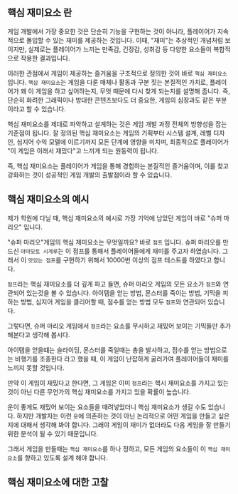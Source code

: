## 핵심 재미요소 란

게임 개발에서 가장 중요한 것은 단순히 기능을 구현하는 것이 아니라, 플레이어가 지속적으로 몰입할 수 있는 재미를 제공하는 것입니다. 이때, "재미"는 추상적인 개념처럼 보이지만, 실제로는 플레이어가 느끼는 만족감, 긴장감, 성취감 등 다양한 요소들이 복합적으로 작용한 결과입니다.

이러한 관점에서 게임이 제공하는 즐거움을 구조적으로 정의한 것이 바로 `핵심 재미요소`입니다. `핵심 재미요소`는 게임을 다룬 매체나 활동과 구분 짓는 본질적인 가치로, 플레이어가 왜 이 게임을 하고 싶어하는지, 무엇 때문에 다시 찾게 되는지를 설명해 줍니다. 즉, 단순히 화려한 그래픽이나 방대한 콘텐츠보다도 더 중요한, 게임의 심장과도 같은 부분이라고 할 수 있습니다.

핵심 재미요소를 제대로 파악하고 설계하는 것은 게임 개발 과정 전체의 방향성을 잡는 기준점이 됩니다. 잘 정의된 핵심 재미요소는 게임의 기획부터 시스템 설계, 레벨 디자인, 심지어 수익 모델에 이르기까지 모든 단계에 영향을 미치며, 최종적으로 플레이어가 "이 게임은 이래서 재밌다"고 느끼게 되는 원동력이 됩니다.

즉, 핵심 재미요소는 플레이어가 게임을 통해 경험하는 본질적인 즐거움이며, 이를 찾고 강화하는 것이 성공적인 게임 개발의 출발점이라 할 수 있습니다.

## 핵심 재미요소의 예시

제가 학원에 다닐 때, 핵심 재미요소의 예시로 가장 기억에 남았던 게임이 바로 "슈퍼 마리오" 입니다.

"슈퍼 마리오"게임의 핵심 제미요소는 무엇일까요? 바로 `점프` 입니다. 슈퍼 마리오를 만드신 `야마모토 시게루`는 이 점프를 통해서 플레이어들에게 재미를 주고자 하였습니다. 그래서 이 `맛있는 점프`를 구현하기 위해서 10000번 이상의 점프 테스트를 하였다고 합니다.

`점프`라는 핵심 재미요소를 더 깊게 파고 들면, 슈퍼 마리오 게임의 모든 요소가 `점프`와 연관되어 있는것을 볼 수 있습니다. 아이템을 얻는 방법, 몬스터를 죽이는 방법, 기믹을 피하는 방법, 심지어 게임을 클리어할 때, 점수를 얻는 방법 모두 `점프`와 연관되어 있습니다.

그렇다면, 슈퍼 마리오 게임에서 `점프`라는 요소를 무시하고 재밌어 보이는 기믹들만 추가해본다고 생각해 봅시다.

아이템을 얻을떄는 슬라이딩, 몬스터를 죽일때는 총을 발사하고, 점수를 얻는 방법으로는 비행기를 조종한다 라고 했을 때, 이 게임이 난잡하게 굴러가여 플레이어들이 재미를 느끼지 못할 것입니다.

만약 이 게임이 재밌다고 한다면, 그 게임은 이미 `점프`라는 핵시 재미요소를 가지고 있는것이 아닌 다른 무언가의 핵심 재미요소를 가지고 있을 확률이 높습니다.

운이 좋게도 재밌어 보이는 요소들을 때려넣었더니 핵심 재미요소가 생길 수도 있습니다. 하지만 개발자는 이런 `운`에 의존하는 것이 아닌 논리적으로 어떤 게임을 만들고 싶은지에 대해서 생각해 봐야 합니다. 그래야 게임이 재미가 없더라도 다음 게임을 잘 만들기 위한 분석이 될 수 있기 때문입니다.

그래서 게임을 만들때는 `핵심 재미요소`를 하나 정하고, 모든 게임의 요소들이 이 `핵심 재미요소`를 향하고 있도록 설계 해야 합니다.

## 핵심 재미요소에 대한 고찰

